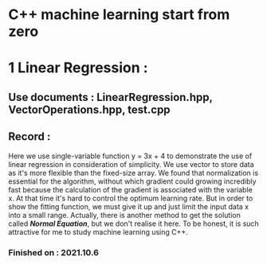 # C++ machine learning start from zero <br/>
# 1 Linear Regression : <br/>
## Use documents : LinearRegression.hpp, VectorOperations.hpp, test.cpp <br/>
## Record : <br/>
Here we use single-variable function y = 3x + 4 to demonstrate the use of linear regression in consideration of simplicity. We use vector to store data as it's more flexible than the fixed-size array. We found that normalization is essential for the algorithm, without which gradient could growing incredibly fast because the calculation of the gradient is associated with the variable x. At that time it's hard to control the optimum learning rate. But in order to show the fitting function, we must give it up and just limit the input data x into a small range. Actually, there is another method to get the solution called ***Normal Equation***, but we don't realise it here. To be honest, it is such attractive for me to study machine learning using C++.<br/>
### Finished on : 2021.10.6 <br/>
